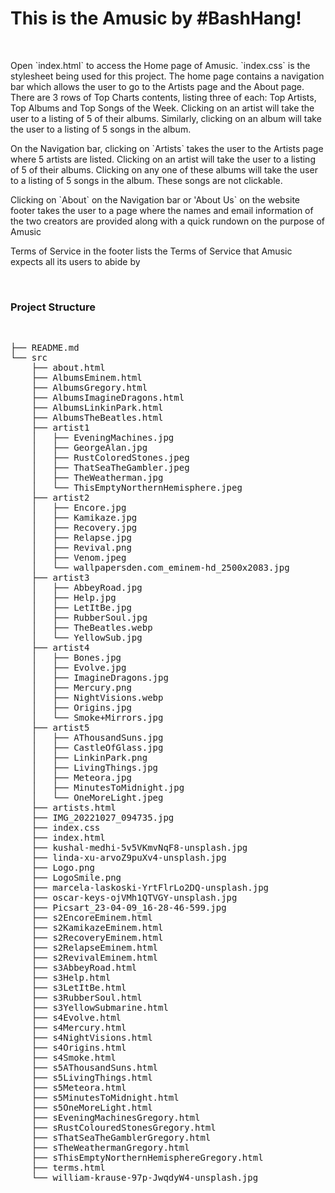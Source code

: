 <h1>This is the Amusic by #BashHang!</h1>
<br/>
<p>Open `index.html` to access the Home page of Amusic. `index.css` is the stylesheet being used for this project.
The home page contains a navigation bar which allows the user to go to the Artists page and the About page.
There are 3 rows of Top Charts contents, listing three of each: Top Artists, Top Albums and Top Songs of the Week.
Clicking on an artist will take the user to a listing of 5 of their albums. Similarly, clicking on an album will take the user to a listing of 5 songs in the album.</p>
<p>On the Navigation bar, clicking on `Artists` takes the user to the Artists page where 5 artists are listed. Clicking on an artist will take the user to a listing of 5 of their albums. Clicking on any one of these albums will take the user to a listing of 5 songs in the album. These songs are not clickable.</p>
<p>Clicking on `About` on the Navigation bar or 'About Us` on the website footer takes the user to a page where the names and email information of the two creators are provided along with a quick rundown on the purpose of Amusic</p>
<p>Terms of Service in the footer lists the Terms of Service that Amusic expects all its users to abide by</p>  
<br/>
<h3>Project Structure</h3>
<br/>
<pre>
├── README.md
└── src
    ├── about.html
    ├── AlbumsEminem.html
    ├── AlbumsGregory.html
    ├── AlbumsImagineDragons.html
    ├── AlbumsLinkinPark.html
    ├── AlbumsTheBeatles.html
    ├── artist1
    │   ├── EveningMachines.jpg
    │   ├── GeorgeAlan.jpg
    │   ├── RustColoredStones.jpeg
    │   ├── ThatSeaTheGambler.jpeg
    │   ├── TheWeatherman.jpg
    │   └── ThisEmptyNorthernHemisphere.jpeg
    ├── artist2
    │   ├── Encore.jpg
    │   ├── Kamikaze.jpg
    │   ├── Recovery.jpg
    │   ├── Relapse.jpg
    │   ├── Revival.png
    │   ├── Venom.jpeg
    │   └── wallpapersden.com_eminem-hd_2500x2083.jpg
    ├── artist3
    │   ├── AbbeyRoad.jpg
    │   ├── Help.jpg
    │   ├── LetItBe.jpg
    │   ├── RubberSoul.jpg
    │   ├── TheBeatles.webp
    │   └── YellowSub.jpg
    ├── artist4
    │   ├── Bones.jpg
    │   ├── Evolve.jpg
    │   ├── ImagineDragons.jpg
    │   ├── Mercury.png
    │   ├── NightVisions.webp
    │   ├── Origins.jpg
    │   └── Smoke+Mirrors.jpg
    ├── artist5
    │   ├── AThousandSuns.jpg
    │   ├── CastleOfGlass.jpg
    │   ├── LinkinPark.png
    │   ├── LivingThings.jpg
    │   ├── Meteora.jpg
    │   ├── MinutesToMidnight.jpg
    │   └── OneMoreLight.jpeg
    ├── artists.html
    ├── IMG_20221027_094735.jpg
    ├── index.css
    ├── index.html
    ├── kushal-medhi-5v5VKmvNqF8-unsplash.jpg
    ├── linda-xu-arvoZ9puXv4-unsplash.jpg
    ├── Logo.png
    ├── LogoSmile.png
    ├── marcela-laskoski-YrtFlrLo2DQ-unsplash.jpg
    ├── oscar-keys-ojVMh1QTVGY-unsplash.jpg
    ├── Picsart_23-04-09_16-28-46-599.jpg
    ├── s2EncoreEminem.html
    ├── s2KamikazeEminem.html
    ├── s2RecoveryEminem.html
    ├── s2RelapseEminem.html
    ├── s2RevivalEminem.html
    ├── s3AbbeyRoad.html
    ├── s3Help.html
    ├── s3LetItBe.html
    ├── s3RubberSoul.html
    ├── s3YellowSubmarine.html
    ├── s4Evolve.html
    ├── s4Mercury.html
    ├── s4NightVisions.html
    ├── s4Origins.html
    ├── s4Smoke.html
    ├── s5AThousandSuns.html
    ├── s5LivingThings.html
    ├── s5Meteora.html
    ├── s5MinutesToMidnight.html
    ├── s5OneMoreLight.html
    ├── sEveningMachinesGregory.html
    ├── sRustColouredStonesGregory.html
    ├── sThatSeaTheGamblerGregory.html
    ├── sTheWeathermanGregory.html
    ├── sThisEmptyNorthernHemisphereGregory.html
    ├── terms.html
    └── william-krause-97p-JwqdyW4-unsplash.jpg
</pre>